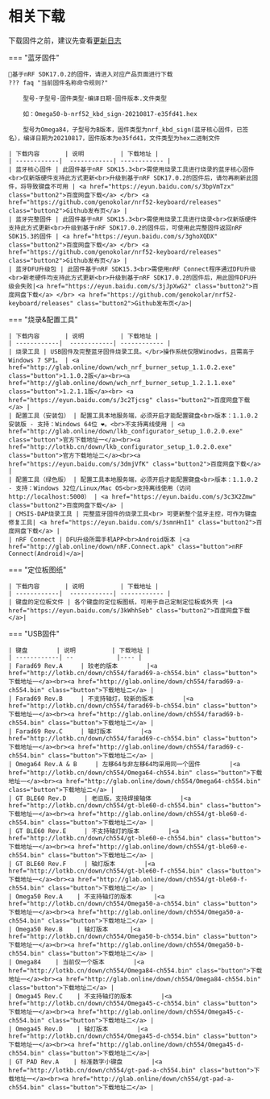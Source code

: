 相关下载
==========

下载固件之前，建议先查看[更新日志](../changelog.md)

=== "蓝牙固件"

    📢基于nRF SDK17.0.2的固件，请进入对应产品页面进行下载
    ??? faq "当前固件名称命令规则?"

        型号-子型号-固件类型-编译日期-固件版本.文件类型 

        如：Omega50-b-nrf52_kbd_sign-20210817-e35fd41.hex 

        型号为Omega84，子型号为B版本，固件类型为nrf_kbd_sign(蓝牙核心固件，已签名），编译日期为20210817，固件版本为e35fd41，文件类型为hex二进制文件 

    | 下载内容       | 说明          | 下载地址 |
    | ------------|  ------------| ------------ |
    | 蓝牙核心固件 | 此固件基于nRF SDK15.3<br>需使用烧录工具进行烧录的蓝牙核心固件<br>仅新版硬件支持此方式更新<br>升级到基于nRF SDK17.0.2的固件后，请勿再刷新此固件，将导致键盘不可用 | <a href="https://eyun.baidu.com/s/3bpVmTzx" class="button2">百度网盘下载</a> </br> <a href="https://github.com/genokolar/nrf52-keyboard/releases" class="button2">Github发布页</a> |
    | 蓝牙完整固件 | 此固件基于nRF SDK15.3<br>需使用烧录工具进行烧录<br>仅新版硬件支持此方式更新<br>升级到基于nRF SDK17.0.2的固件后，可使用此完整固件返回nRF SDK15.3的固件 | <a href="https://eyun.baidu.com/s/3ghoXQDX" class="button2">百度网盘下载</a> </br> <a href="https://github.com/genokolar/nrf52-keyboard/releases" class="button2">Github发布页</a> |
    | 蓝牙DFU升级包 | 此固件基于nRF SDK15.3<br>需使用nRF Connect程序通过DFU升级<br>新老硬件均支持此方式更新<br>升级到基于nRF SDK17.0.2的固件后，用此固件DFU升级会失败|<a href="https://eyun.baidu.com/s/3jJpXwG2" class="button2">百度网盘下载</a> </br> <a href="https://github.com/genokolar/nrf52-keyboard/releases" class="button2">Github发布页</a>|

=== "烧录&配置工具"

    | 下载内容       | 说明          | 下载地址 |
    | ------------|  ------------| ------------ |
    | 烧录工具 | USB固件及完整蓝牙固件烧录工具。</br>操作系统仅限Winodws，且需高于Windows 7 SP1。 | <a href="http://glab.online/down/wch_nrf_burner_setup_1.1.0.2.exe" class="button">1.1.0.2版</a><br><a href="http://glab.online/down/wch_nrf_burner_setup_1.2.1.1.exe" class="button">1.2.1.1版</a><br> <a href="https://eyun.baidu.com/s/3c2Tjcsg" class="button2">百度网盘下载</a> |
    | 配置工具（安装包） | 配置工具本地服务端，必须开启才能配置键盘<br>版本：1.1.0.2安装版 - 支持：Windows 64位 ❤️。<br>不支持离线使用 | <a href="http://glab.online/down/lkb_configurator_setup_1.0.2.0.exe" class="button">官方下载地址一</a><br><a href="http://lotkb.cn/down/lkb_configurator_setup_1.0.2.0.exe" class="button">官方下载地址二</a><br><a href="https://eyun.baidu.com/s/3dmjVfK" class="button2">百度网盘下载</a> |
    | 配置工具（绿色版） | 配置工具本地服务端，必须开启才能配置键盘<br>版本：1.1.0.2 - 支持：Windows 32位/Linux/Mac OS<br>支持离线使用（访问http://localhost:5000） | <a href="https://eyun.baidu.com/s/3c3X2Zmw" class="button2">百度网盘下载</a> |
    | CMSIS-DAP烧录工具 | 完整蓝牙固件的烧录工具<br> 可更新整个蓝牙主控，可作为键盘修复工具| <a href="https://eyun.baidu.com/s/3smnHnI1" class="button2">百度网盘下载</a> |
    | nRF Connect | DFU升级所需手机APP<br>Android版本 |<a href="http://glab.online/down/nRF.Connect.apk" class="button">nRF Connect(Android)</a>|


=== "定位板图纸"

    | 下载内容       | 说明          | 下载地址 |
    | ------------|  ------------| ------------ |
    | 键盘的定位板文件 | 各个键盘的定位板图纸，可用于自己定制定位板或外壳 |<a href="https://eyun.baidu.com/s/3kWhhSeb" class="button2">百度网盘下载</a>|


=== "USB固件"

    | 键盘        | 说明          | 下载地址 |
    | ------------| --            |---- |
    | Farad69 Rev.A     | 较老的版本        |<a href="http://lotkb.cn/down/ch554/farad69-a-ch554.bin" class="button">下载地址一</a><br><a href="http://glab.online/down/ch554/farad69-a-ch554.bin" class="button">下载地址二</a> |
    | Farad69 Rev.B     | 不支持轴灯，较新的版本        |<a href="http://lotkb.cn/down/ch554/farad69-b-ch554.bin" class="button">下载地址一</a><br><a href="http://glab.online/down/ch554/farad69-b-ch554.bin" class="button">下载地址二</a> |
    | Farad69 Rev.C     | 轴灯版本        |<a href="http://lotkb.cn/down/ch554/farad69-c-ch554.bin" class="button">下载地址一</a><br><a href="http://glab.online/down/ch554/farad69-c-ch554.bin" class="button">下载地址二</a> |
    | Omega64 Rev.A & B     | 左移64与非左移64均采用同一个固件        |<a href="http://lotkb.cn/down/ch554/Omega64-ch554.bin" class="button">下载地址一</a><br><a href="http://glab.online/down/ch554/Omega64-ch554.bin" class="button">下载地址二</a> |
    | GT BLE60 Rev.D     | 老旧版，支持焊接轴体        |<a href="http://lotkb.cn/down/ch554/gt-ble60-d-ch554.bin" class="button">下载地址一</a><br><a href="http://glab.online/down/ch554/gt-ble60-d-ch554.bin" class="button">下载地址二</a> |
    | GT BLE60 Rev.E     | 不支持轴灯的版本        |<a href="http://lotkb.cn/down/ch554/gt-ble60-e-ch554.bin" class="button">下载地址一</a><br><a href="http://glab.online/down/ch554/gt-ble60-e-ch554.bin" class="button">下载地址二</a> |
    | GT BLE60 Rev.F     | 轴灯版本        |<a href="http://lotkb.cn/down/ch554/gt-ble60-f-ch554.bin" class="button">下载地址一</a><br><a href="http://glab.online/down/ch554/gt-ble60-f-ch554.bin" class="button">下载地址二</a> |
    | Omega50 Rev.A    | 不支持轴灯的版本      |<a href="http://lotkb.cn/down/ch554/Omega50-a-ch554.bin" class="button">下载地址一</a><br><a href="http://glab.online/down/ch554/Omega50-a-ch554.bin" class="button">下载地址二</a> |
    | Omega50 Rev.B    | 轴灯版本      |<a href="http://lotkb.cn/down/ch554/Omega50-b-ch554.bin" class="button">下载地址一</a><br><a href="http://glab.online/down/ch554/Omega50-b-ch554.bin" class="button">下载地址二</a> |
    | Omega84    | 当前仅一个版本        |<a href="http://lotkb.cn/down/ch554/Omega84-ch554.bin" class="button">下载地址一</a><br><a href="http://glab.online/down/ch554/Omega84-ch554.bin" class="button">下载地址二</a> |
    | Omega45 Rev.C    | 不支持轴灯的版本        |<a href="http://lotkb.cn/down/ch554/Omega45-c-ch554.bin" class="button">下载地址一</a><br><a href="http://glab.online/down/ch554/Omega45-c-ch554.bin" class="button">下载地址二</a> |
    | Omega45 Rev.D    | 轴灯版本        |<a href="http://lotkb.cn/down/ch554/Omega45-d-ch554.bin" class="button">下载地址一</a><br><a href="http://glab.online/down/ch554/Omega45-d-ch554.bin" class="button">下载地址二</a>|
    | GT PAD Rev.A    | 标准数字小键盘        |<a href="http://lotkb.cn/down/ch554/gt-pad-a-ch554.bin" class="button">下载地址一</a><br><a href="http://glab.online/down/ch554/gt-pad-a-ch554.bin" class="button">下载地址二</a> |